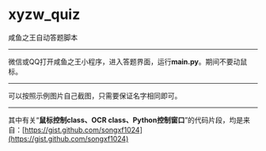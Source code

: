 # xyzw_quiz
咸鱼之王自动答题脚本

---

微信或QQ打开咸鱼之王小程序，进入答题界面，运行**main.py**。期间不要动鼠标。

---

可以按照示例图片自己截图，只需要保证名字相同即可。

---

其中有关“**鼠标控制class、OCR class、Python控制窗口**”的代码片段，均是来自：[https://gist.github.com/songxf1024](https://gist.github.com/songxf1024)

